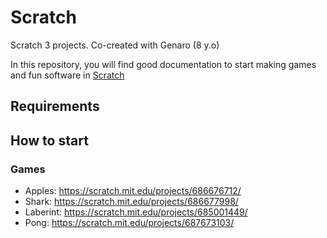 # Scratch
Scratch 3 projects. Co-created with Genaro (8 y.o)

In this repository, you will find good documentation to start making games and fun software in [Scratch](https://scratch.mit.edu/)


## Requirements


## How to start


### Games
 - Apples: https://scratch.mit.edu/projects/686676712/
 - Shark:   https://scratch.mit.edu/projects/686677998/ 
 - Laberint: https://scratch.mit.edu/projects/685001449/
 - Pong: https://scratch.mit.edu/projects/687673103/

